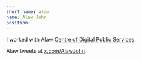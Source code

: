 ```yaml
---
short_name: alaw
name: Alaw John
position: 
---
```

I worked with Alaw [Centre of Digital Public Services](https://digitalpublicservices.gov.wales/).

Alaw tweets at [x.com/AlawJohn](https://x.com/AlawJohn).